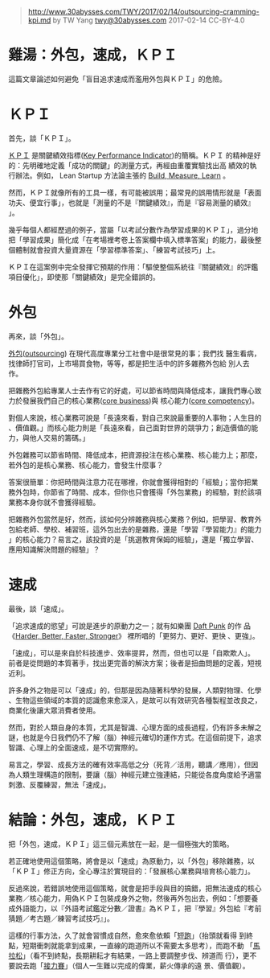 ﻿> http://www.30abysses.com/TWY/2017/02/14/outsourcing-cramming-kpi.md
> by TW Yang <twy@30abysses.com> 2017-02-14 CC-BY-4.0

# 雞湯：外包，速成，ＫＰＩ

這篇文章論述如何避免「盲目追求速成而濫用外包與ＫＰＩ」的危險。



# ＫＰＩ

首先，談「ＫＰＩ」。

[ＫＰＩ][1] 是關鍵績效指標([Key Performance Indicator][1])的簡稱。ＫＰＩ
的精神是好的：先明確地定義「成功的關鍵」的測量方式，再經由重覆實驗找出高
績效的執行辦法。例如， Lean Startup 方法論主張的
[Build, Measure, Learn][2]  。

[1]: https://en.wikipedia.org/wiki/Performance_indicator
[2]: https://en.wikipedia.org/wiki/Lean_startup#Build.E2.80.93Measure.E2.80.93Learn

然而，ＫＰＩ就像所有的工具一樣，有可能被誤用；最常見的誤用情形就是「表面
功夫、便宜行事」，也就是「測量的不是『關鍵績效』，而是『容易測量的績效』
」。

幾乎每個人都經歷過的例子，當屬「以考試分數作為學習成果的ＫＰＩ」，過分地
把「學習成果」簡化成「在考場裡考卷上答案欄中填入標準答案」的能力，最後整
個體制就會投資大量資源在「學習標準答案」、「練習考試技巧」上。

ＫＰＩ在這案例中完全發揮它預期的作用：「驅使整個系統往『關鍵績效』的評鑑
項目優化」，即使那「關鍵績效」是完全錯誤的。



# 外包

再來，談「外包」。

[外包][4]([outsourcing][5]) 在現代高度專業分工社會中是很常見的事；我們找
醫生看病，找律師打官司，上市場買食物，等等，都是把生活中的許多雜務外包給
別人去作。

[4]: https://zh.wikipedia.org/zh-tw/%E5%A4%96%E5%88%A4
[5]: https://en.wikipedia.org/wiki/Outsourcing

把雜務外包給專業人士去作有它的好處，可以節省時間與降低成本，讓我們專心致
力於發展我們自己的核心業務([core business][6])與
核心能力([core competency][7])。

[6]: https://en.wikipedia.org/wiki/Core_business
[7]: https://en.wikipedia.org/wiki/Core_competency

對個人來說，核心業務可說是「長遠來看，對自己來說最重要的人事物；人生目的
、價值觀。」而核心能力則是「長遠來看，自己面對世界的競爭力；創造價值的能
力，與他人交易的籌碼。」

外包雜務可以節省時間、降低成本，把資源投注在核心業務、核心能力上；那麼，
若外包的是核心業務、核心能力，會發生什麼事？

答案很簡單：你把時間與注意力花在哪裡，你就會獲得相對的「經驗」；當你把業
務外包時，你節省了時間、成本，但你也只會獲得「外包業務」的經驗，對於該項
業務本身你就不會獲得經驗。

把雜務外包當然是好，然而，該如何分辨雜務與核心業務？例如，把學習、教育外
包給老師、學校、補習班，這外包出去的是雜務，還是「學習『學習能力』的能力
」的核心能力？易言之，該投資的是「挑選教育保姆的經驗」，還是「獨立學習、
應用知識解決問題的經驗」？



# 速成

最後，談「速成」。

「追求速成的慾望」可說是進步的原動力之一；就有如樂團 [Daft Punk][8] 的作
品《[Harder, Better, Faster, Stronger][9]》 裡所唱的「更努力、更好、更快
、更強」。

[8]: https://en.wikipedia.org/wiki/Daft_Punk
[9]: https://www.youtube.com/watch?v=yydNF8tuVmU

「速成」，可以是來自於科技進步、效率提昇，然而，但也可以是「自欺欺人」。
前者是從問題的本質著手，找出更完善的解決方案；後者是扭曲問題的定義，短視
近利。

許多身外之物是可以「速成」的，但那是因為隨著科學的發展，人類對物理、化學
、生物這些領域的本質的認識愈來愈深入，是故可以有效研究各種製程並改良之，
商業化後讓大眾消費者使用。

然而，對於人類自身的本質，尤其是智識、心理方面的成長過程，仍有許多未解之
謎，也就是今日我們仍不了解（腦）神經元確切的運作方式。在這個前提下，追求
智識、心理上的全面速成，是不切實際的。

易言之，學習、成長方法的確有效率高低之分（死背／活用，聽講／應用），但因
為人類生理構造的限制，要讓（腦）神經元建立強連結，只能從各度角度給予適當
刺激、反覆練習，無法「速成」。



# 結論：外包，速成，ＫＰＩ

把「外包，速成，ＫＰＩ」這三個元素放在一起，是一個極強大的策略。

若正確地使用這個策略，將會是以「速成」為原動力，以「外包」移除雜務，以
「ＫＰＩ」修正方向，全心專注於實現目的：「發展核心業務與培育核心能力」。

反過來說，若錯誤地使用這個策略，就會是把手段與目的搞錯，把無法速成的核心
業務／核心能力，用偽ＫＰＩ包裝成身外之物，然後再外包出去，例如：「想要養
成外語能力，以『外語考試鑑定分數／證書』為ＫＰＩ，把『學習』外包給『考前
猜題／考古題／練習考試技巧』」。

這樣的行事方法，久了就會習慣成自然，愈來愈依賴「[短跑][10]」（抬頭就看得
到終點，短期衝刺就能拿到成果，一直線的跑道所以不需要太多思考），而跑不動
「[馬拉松][10]」（看不到終點，長期耕耘才有結果，一路上要調整步伐、辨道而
行），更不要說去跑「[接力賽][10]」（個人一生難以完成的偉業，薪火傳承的遠
景、價值觀）。

[10]: http://www.30abysses.com/TWY/2017/02/02/dash-marathon-relay.html
